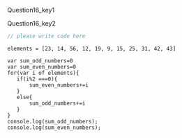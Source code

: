Question16_key1


Question16_key2


```javascript
// please write code here
```

```solution
elements = [23, 14, 56, 12, 19, 9, 15, 25, 31, 42, 43]
 
var sum_odd_numbers=0
var sum_even_numbers=0
for(var i of elements){
   if(i%2 ===0){
       sum_even_numbers+=i
   }
   else{
       sum_odd_numbers+=i
   }
}
console.log(sum_odd_numbers);
console.log(sum_even_numbers);
```